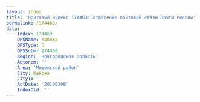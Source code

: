 ```yaml
---
layout: index
title: 'Почтовый индекс 174463: отделение почтовой связи Почты России'
permalink: /174463/
data:
    Index: 174463
    OPSName: Кабожа
    OPSType: О
    OPSSubm: 174400
    Region: 'Новгородская область'
    Autonom: ''
    Area: 'Мошенской район'
    City: Кабожа
    City1: ''
    ActDate: '20190306'
    IndexOld: ''
---
```

